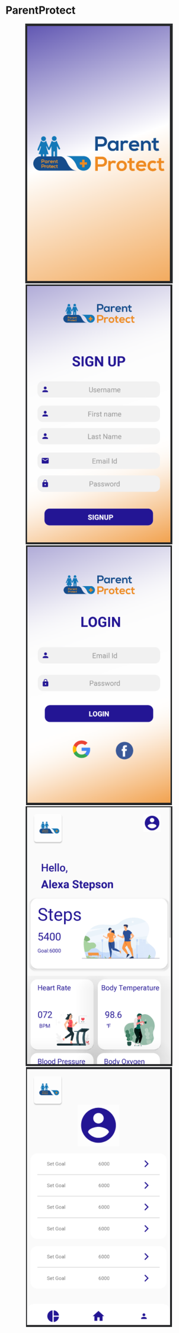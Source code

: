 # ParentProtect

<p align="center">
<img src="pp1.PNG",width="350" height="700">
<img src="pp6.PNG",width="350" height="700">
<img src="pp7.PNG",width="350" height="700">
<img src="pp3.PNG",width="350" height="700">
<img src="pp4.PNG",width="350" height="700">
</p>
